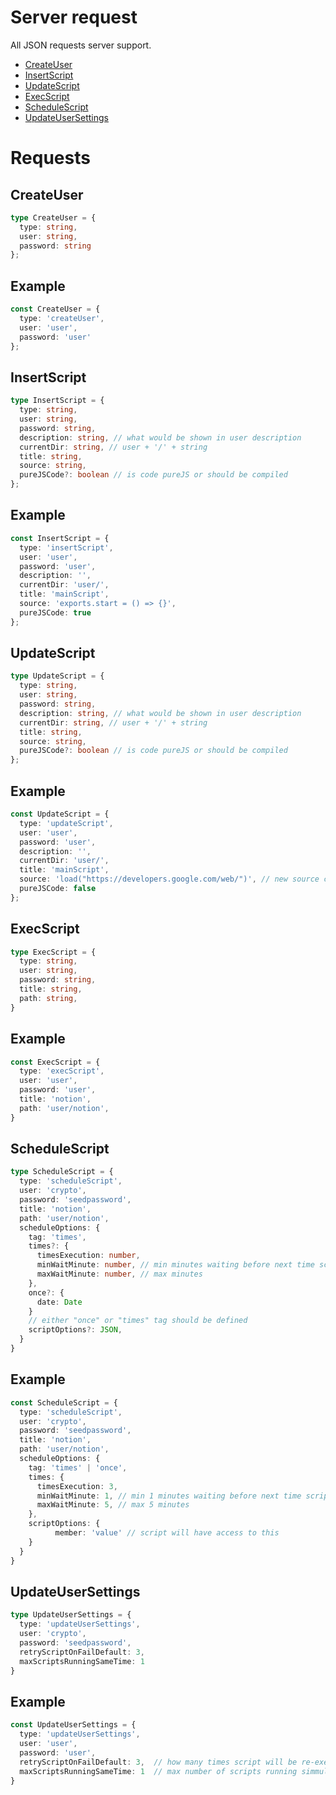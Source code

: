 # Server request

All JSON requests server support.

- [CreateUser](#CreateUser)
- [InsertScript](#InsertScript)
- [UpdateScript](#UpdateScript)
- [ExecScript](#ExecScript)
- [ScheduleScript](#ScheduleScript)
- [UpdateUserSettings](#UpdateUserSettings)


# Requests

<a name="CreateUser"></a>
## CreateUser
```typescript
type CreateUser = {
  type: string,
  user: string,
  password: string
};
```

## Example
```typescript
const CreateUser = {
  type: 'createUser',
  user: 'user',
  password: 'user'
};
```




<a name="InsertScript"></a>
## InsertScript
```typescript
type InsertScript = {
  type: string,
  user: string,
  password: string,
  description: string, // what would be shown in user description
  currentDir: string, // user + '/' + string
  title: string,
  source: string,
  pureJSCode?: boolean // is code pureJS or should be compiled   
};
```
## Example
```typescript
const InsertScript = {
  type: 'insertScript',
  user: 'user',
  password: 'user',
  description: '',
  currentDir: 'user/',
  title: 'mainScript',
  source: 'exports.start = () => {}',
  pureJSCode: true
};
```





<a name="UpdateScript"></a>
## UpdateScript
```typescript
type UpdateScript = {
  type: string,
  user: string,
  password: string,
  description: string, // what would be shown in user description
  currentDir: string, // user + '/' + string
  title: string,
  source: string,
  pureJSCode?: boolean // is code pureJS or should be compiled   
};
```

## Example
```typescript
const UpdateScript = {
  type: 'updateScript',
  user: 'user',
  password: 'user',
  description: '',
  currentDir: 'user/',
  title: 'mainScript',
  source: 'load("https://developers.google.com/web/")', // new source code
  pureJSCode: false
};
```




<a name="ExecScript"></a>
## ExecScript
```typescript
type ExecScript = {
  type: string,
  user: string,
  password: string,
  title: string,
  path: string,
}
```
## Example
```typescript
const ExecScript = {
  type: 'execScript',
  user: 'user',
  password: 'user',
  title: 'notion',
  path: 'user/notion',
}
```



<a name="ScheduleScript"></a>
## ScheduleScript
```typescript
type ScheduleScript = {
  type: 'scheduleScript',
  user: 'crypto',
  password: 'seedpassword',  
  title: 'notion',
  path: 'user/notion',
  scheduleOptions: {
    tag: 'times',
    times?: {
      timesExecution: number,
      minWaitMinute: number, // min minutes waiting before next time script will be executed
      maxWaitMinute: number, // max minutes
    },
    once?: {
      date: Date
    }
    // either "once" or "times" tag should be defined
    scriptOptions?: JSON,
  }
}
```

## Example
```typescript
const ScheduleScript = {
  type: 'scheduleScript',
  user: 'crypto',
  password: 'seedpassword',  
  title: 'notion',
  path: 'user/notion',
  scheduleOptions: {
    tag: 'times' | 'once',
    times: {
      timesExecution: 3,
      minWaitMinute: 1, // min 1 minutes waiting before next time script will be executed
      maxWaitMinute: 5, // max 5 minutes
    },
    scriptOptions: {
		  member: 'value' // script will have access to this
    }
  }
}
```

<a name="UpdateUserSettings"></a>
## UpdateUserSettings
```typescript
type UpdateUserSettings = {
  type: 'updateUserSettings',
  user: 'crypto',
  password: 'seedpassword',
  retryScriptOnFailDefault: 3,
  maxScriptsRunningSameTime: 1
}
```

## Example
```typescript
const UpdateUserSettings = {
  type: 'updateUserSettings',
  user: 'user',
  password: 'user',
  retryScriptOnFailDefault: 3,  // how many times script will be re-executed on error
  maxScriptsRunningSameTime: 1  // max number of scripts running simmultiniously
}
```